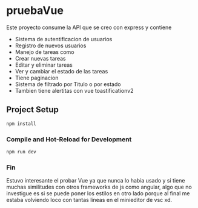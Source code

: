 # pruebaVue

Este proyecto consume la API que se creo con express y contiene
- Sistema de autentificacion de usuarios
- Registro de nuevos usuarios
- Manejo de tareas como
- Crear nuevas tareas
- Editar y eliminar tareas
- Ver y cambiar el estado de las tareas
- Tiene paginacion
- Sistema de filtrado por Titulo o por estado
- Tambien tiene alertitas con vue toastificationv2

## Project Setup

```sh
npm install
```

### Compile and Hot-Reload for Development

```sh
npm run dev
```

### Fin
Estuvo interesante el probar Vue ya que nunca lo habia usado y si tiene muchas similitudes con otros frameworks de js como angular, algo que no investigue es si se puede poner los estilos en otro lado porque al final me estaba volviendo loco con tantas lineas en el minieditor de vsc xd.
